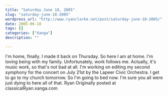 ```yaml
---
title: "Saturday June 18, 2005"
slug: "saturday-june-18-2005"
wordpress_url: "http://www.ryanclarke.net/post/saturday-june-18-2005/"
date: 2005-06-18
tags: []
categories: ["Xanga"]
description: ""

---
```


I'm home, finally. I made it back on Thursday. So here I am at home. I'm loving being with my family. Unfortunately, work follows me. Actually, it's music work, so that's not bad at all. I'm working on editing my second symphony for the concert on July 21st by the Lapeer Civic Orchestra. I get to go to my church tomorrow. So I'm going to bed now.
 I'm sure you all were just dying to here all of that.
 Ryan
Originally posted at classicalRyan.xanga.com
